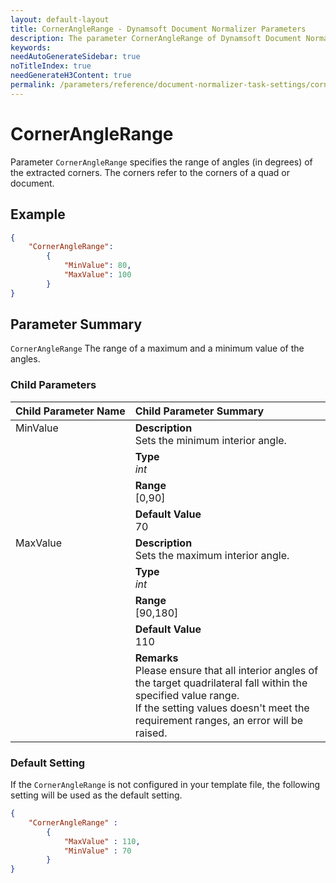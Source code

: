 ```yaml
---
layout: default-layout
title: CornerAngleRange - Dynamsoft Document Normalizer Parameters
description: The parameter CornerAngleRange of Dynamsoft Document Normalizer is XXX.
keywords:
needAutoGenerateSidebar: true
noTitleIndex: true
needGenerateH3Content: true
permalink: /parameters/reference/document-normalizer-task-settings/corner-angle-range.html
---
```


# CornerAngleRange

Parameter `CornerAngleRange` specifies the range of angles (in degrees) of the extracted corners. The corners refer to the corners of a quad or document.

## Example

```json
{
    "CornerAngleRange":
        {
            "MinValue": 80,
            "MaxValue": 100
        }
}
```

## Parameter Summary

`CornerAngleRange` The range of a maximum and a minimum value of the angles.

### Child Parameters

<table style = "text-align:left">
    <thead>
        <tr>
            <th nowrap="nowrap">Child Parameter Name</th>
            <th nowrap="nowrap">Child Parameter Summary</th>
        </tr>
    </thead>
    <tr>
        <td rowspan = "4" style="vertical-align:text-top">MinValue</td>
        <td><b>Description</b><br>Sets the minimum interior angle.
        </td>
    </tr>
    <tr>
        <td><b>Type</b><br><i>int</i>
        </td>
    </tr>
    <tr>
        <td><b>Range</b><br>[0,90]
        </td>
    </tr>
    <tr>
        <td><b>Default Value</b><br>70
        </td>
    </tr>
    <tr>
        <td rowspan = "5" style="vertical-align:text-top">MaxValue</td>
        <td><b>Description</b><br>Sets the maximum interior angle.
        </td>
    </tr>
    <tr>
        <td><b>Type</b><br><i>int</i>
        </td>
    </tr>
    <tr>
        <td><b>Range</b><br>[90,180]
        </td>
    </tr>
    <tr>
        <td><b>Default Value</b><br>110</td>
    </tr>
    <tr>
        <td><b>Remarks</b><br>Please ensure that all interior angles of the target quadrilateral fall within the specified value range.
        <br>If the setting values doesn't meet the requirement ranges, an error will be raised.
        </td>
    </tr>
</table>

### Default Setting

If the `CornerAngleRange` is not configured in your template file, the following setting will be used as the default setting.

```json
{
    "CornerAngleRange" : 
        {
            "MaxValue" : 110,
            "MinValue" : 70
        }
}
```
